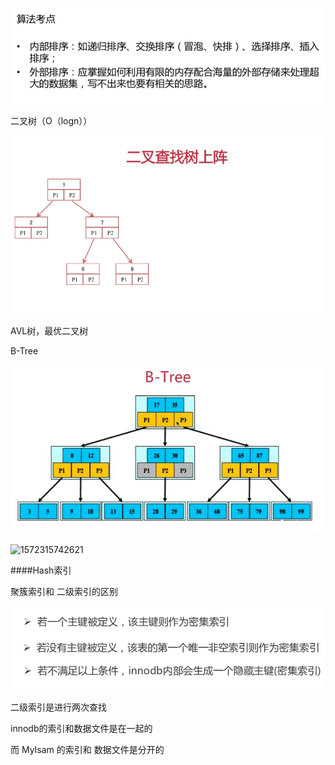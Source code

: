 ![1571932402266](assets\1571932402266.png)





二叉树（O（logn））

![1572315579225](assets\1572315579225.png)

AVL树，最优二叉树





B-Tree

![1572315678708](assets\1572315678708.png)

![1572315742621](C:\Users\Administrator\Desktop\面试\面试题\java基础\assets\1572315742621.png)

####Hash索引



聚簇索引和 二级索引的区别

![1572318332934](assets\1572318332934.png)

二级索引是进行两次查找



innodb的索引和数据文件是在一起的



而 MyIsam 的索引和 数据文件是分开的



